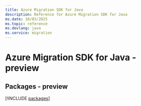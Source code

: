 ```yaml
---
title: Azure Migration SDK for Java
description: Reference for Azure Migration SDK for Java
ms.date: 10/03/2025
ms.topic: reference
ms.devlang: java
ms.service: migration
---
```

# Azure Migration SDK for Java - preview
## Packages - preview
[!INCLUDE [packages](migration-index.md)]
